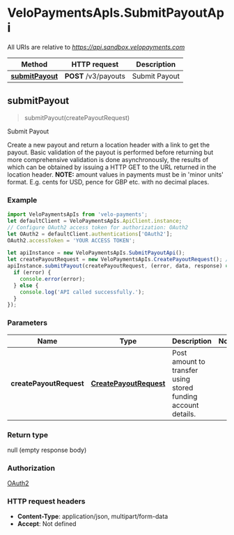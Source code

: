 # VeloPaymentsApIs.SubmitPayoutApi

All URIs are relative to *https://api.sandbox.velopayments.com*

Method | HTTP request | Description
------------- | ------------- | -------------
[**submitPayout**](SubmitPayoutApi.md#submitPayout) | **POST** /v3/payouts | Submit Payout



## submitPayout

> submitPayout(createPayoutRequest)

Submit Payout

Create a new payout and return a location header with a link to get the payout. Basic validation of the payout is performed before returning but more comprehensive validation is done asynchronously, the results of which can be obtained by issuing a HTTP GET to the URL returned in the location header. **NOTE:** amount values in payments must be in &#39;minor units&#39; format. E.g. cents for USD, pence for GBP etc.  with no decimal places. 

### Example

```javascript
import VeloPaymentsApIs from 'velo-payments';
let defaultClient = VeloPaymentsApIs.ApiClient.instance;
// Configure OAuth2 access token for authorization: OAuth2
let OAuth2 = defaultClient.authentications['OAuth2'];
OAuth2.accessToken = 'YOUR ACCESS TOKEN';

let apiInstance = new VeloPaymentsApIs.SubmitPayoutApi();
let createPayoutRequest = new VeloPaymentsApIs.CreatePayoutRequest(); // CreatePayoutRequest | Post amount to transfer using stored funding account details.
apiInstance.submitPayout(createPayoutRequest, (error, data, response) => {
  if (error) {
    console.error(error);
  } else {
    console.log('API called successfully.');
  }
});
```

### Parameters


Name | Type | Description  | Notes
------------- | ------------- | ------------- | -------------
 **createPayoutRequest** | [**CreatePayoutRequest**](CreatePayoutRequest.md)| Post amount to transfer using stored funding account details. | 

### Return type

null (empty response body)

### Authorization

[OAuth2](../README.md#OAuth2)

### HTTP request headers

- **Content-Type**: application/json, multipart/form-data
- **Accept**: Not defined

